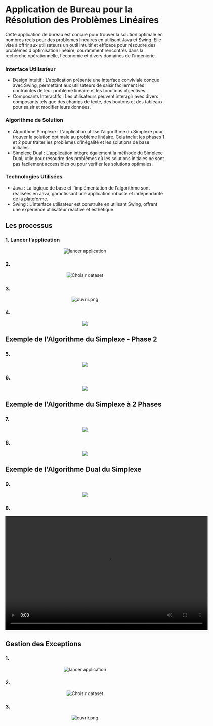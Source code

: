 <html>
    <body>
    <h1>Application de Bureau pour la Résolution des Problèmes Linéaires</h1>
    <p>
    Cette application de bureau est conçue pour trouver la solution optimale en nombres réels pour des problèmes linéaires en utilisant Java et Swing. Elle vise à offrir aux utilisateurs un outil intuitif et efficace pour résoudre des problèmes d'optimisation linéaire, couramment rencontrés dans la recherche opérationnelle, l'économie et divers domaines de l'ingénierie.
    </p>
    <h3>Interface Utilisateur</h3>
    <ul>
        <li>
        Design Intuitif : L'application présente une interface conviviale conçue avec Swing, permettant aux utilisateurs de saisir facilement les contraintes de leur problème linéaire et les fonctions objectives.
        </li>
        <li>
        Composants Interactifs : Les utilisateurs peuvent interagir avec divers composants tels que des champs de texte, des boutons et des tableaux pour saisir et modifier leurs données.
        </li>
    </ul>
    <h3>Algorithme de Solution</h3>
    <ul>
        <li>
        Algorithme Simplexe : L'application utilise l'algorithme du Simplexe pour trouver la solution optimale au problème linéaire. Cela inclut les phases 1 et 2 pour traiter les problèmes d'inégalité et les solutions de base initiales.
        </li>
        <li>
        Simplexe Dual : L'application intègre également la méthode du Simplexe Dual, utile pour résoudre des problèmes où les solutions initiales ne sont pas facilement accessibles ou pour vérifier les solutions optimales.
        </li>
    </ul>
    <h3>Technologies Utilisées</h3>
    <ul>
        <li>
        Java : La logique de base et l'implémentation de l'algorithme sont réalisées en Java, garantissant une application robuste et indépendante de la plateforme.
        </li>
        <li>
        Swing : L'interface utilisateur est construite en utilisant Swing, offrant une expérience utilisateur réactive et esthétique.
        </li>
    </ul>
    <h2 id="les-processus">Les processus</h2>
    <h3 id="lancer-lapplication">1. Lancer l’application</h3>
    <p align="center">
    <img src="./images/1.png" alt="lancer application">
    </p>
    <h3 id="choisir-le-dataset">2. </h3>
    <p align="center">
    <img src="./images/2.png" alt="Choisir dataset">
    </p>
    <h3 id="choisir-le-dataset">3. </h3>
    <p align="center">
    <img src="./images/3.png" alt="ouvrir.png">
    </p>
    <h3 id="lecture-du-dataset">4. </h3>
    <p align="center">
        <img src="./images/4.png">
    </p>
    <h2>Exemple de l'Algorithme du Simplexe - Phase 2</h2>
    <h3 id="lecture-du-dataset">5. </h3>
    <p align="center">
        <img src="./images/5.png">
    </p>
    <h3 id="lecture-du-dataset">6. </h3>
    <p align="center">
        <img src="./images/6.gif">
    </p>
    <h2>Exemple de l'Algorithme du Simplexe à 2 Phases</h2>
    <h3 id="lecture-du-dataset">7. </h3>
    <p align="center">
        <img src="./images/7.png">
    </p>
    <h3 id="lecture-du-dataset">8. </h3>
    <p align="center">
        <img src="./images/8.gif">
    </p>
    <h2>Exemple de l'Algorithme Dual du Simplexe</h2>
    <h3 id="lecture-du-dataset">9. </h3>
    <p align="center">
        <img src="./images/9.png">
    </p>
    <h3 id="lecture-du-dataset">8. </h3>
    <video width="640" height="360" controls>
        <source src="./images/10.mp4" type="video/mp4">
    </video>
    <h2>Gestion des Exceptions</h2>
    <h3 id="lancer-lapplication">1.</h3>
    <p align="center">
    <img src="./images/exceptions1.png" alt="lancer application">
    </p>
    <h3 id="choisir-le-dataset">2. </h3>
    <p align="center">
    <img src="./images/exeption2.png" alt="Choisir dataset">
    </p>
    <h3 id="choisir-le-dataset">3. </h3>
    <p align="center">
    <img src="./images/exception3.png" alt="ouvrir.png">
    </p>
    </body>
</html>